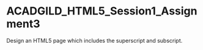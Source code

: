 # ACADGILD_HTML5_Session1_Assignment3
Design an HTML5 page which includes the superscript and subscript.
